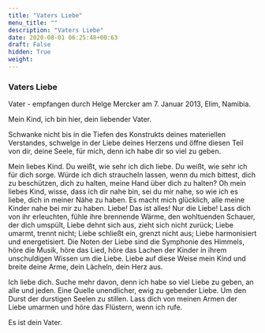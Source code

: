 ```yaml
---
title: "Vaters Liebe"
menu_title: ""
description: "Vaters Liebe"
date: 2020-08-01 06:25:48+00:63
draft: False
hidden: True
weight:
---
```

### Vaters Liebe

Vater - empfangen durch Helge Mercker am 7. Januar 2013, Elim, Namibia.

Mein Kind, ich bin hier, dein liebender Vater.

Schwanke nicht bis in die Tiefen des Konstrukts deines materiellen Verstandes, schwelge in der Liebe deines Herzens und öffne diesen Teil von dir, deine Seele, für mich, denn ich habe dir so viel zu geben.

Mein liebes Kind. Du weißt, wie sehr ich dich liebe. Du weißt, wie sehr ich für dich sorge. Würde ich dich straucheln lassen, wenn du mich bittest, dich zu beschützen, dich zu halten, meine Hand über dich zu halten? Oh mein liebes Kind, wisse, dass ich dir nahe bin, sei du mir nahe, so wie ich es liebe, dich in meiner Nähe zu haben.  Es macht mich glücklich, alle meine Kinder nahe bei mir zu haben. Liebe! Das ist alles! Nur die Liebe! Lass dich von ihr erleuchten, fühle ihre brennende Wärme, den wohltuenden Schauer, der dich umspült, Liebe dehnt sich aus, zieht sich nicht zurück; Liebe umarmt, trennt nicht; Liebe schließt ein, grenzt nicht aus; Liebe harmonisiert und energetisiert. Die Noten der Liebe sind die Symphonie des Himmels, höre die Musik, höre das Lied, höre das Lachen der Kinder in ihrem unschuldigen Wissen um die Liebe. Liebe auf diese Weise mein Kind und breite deine Arme, dein Lächeln, dein Herz aus.

Ich liebe dich. Suche mehr davon, denn ich habe so viel Liebe zu geben, an alle und jeden. Eine Quelle unendlicher, ewig zu gebender Liebe. Um den Durst der durstigen Seelen zu stillen. Lass dich von meinen Armen der Liebe umarmen und höre das Flüstern, wenn ich rufe.

Es ist dein Vater.
